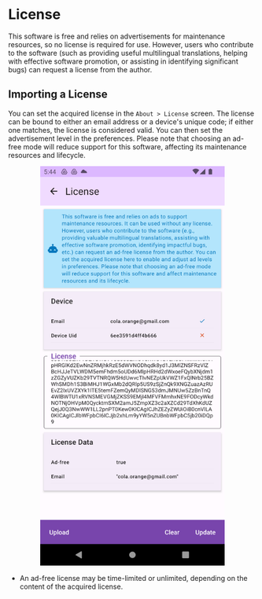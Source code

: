 # License

This software is free and relies on advertisements for maintenance resources, so no license is required for use. However, users who contribute to the software (such as providing useful multilingual translations, helping with effective software promotion, or assisting in identifying significant bugs) can request a license from the author.

## Importing a License
You can set the acquired license in the `About > License` screen. The license can be bound to either an email address or a device's unique code; if either one matches, the license is considered valid. You can then set the advertisement level in the preferences. Please note that choosing an ad-free mode will reduce support for this software, affecting its maintenance resources and lifecycle.

<div align="center">

<img src="imgs/license-1.png" alt="" width="375">

</div>

* An ad-free license may be time-limited or unlimited, depending on the content of the acquired license.
